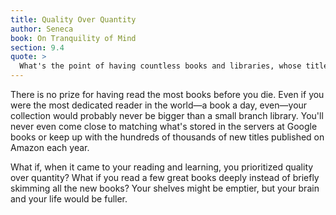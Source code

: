 ```yaml
---
title: Quality Over Quantity
author: Seneca
book: On Tranquility of Mind
section: 9.4
quote: >
  What's the point of having countless books and libraries, whose titles could hardly be read through in a lifetime. The learner is not taught, but burdened by the sheer volume, and it's better to plant the seeds of a few authors than to be scattered about by many.
---
```


There is no prize for having read the most books before you die. Even if you were the most dedicated reader in the world—a book a day, even—your collection would probably never be bigger than a small branch library. You'll never even come close to matching what's stored in the servers at Google books or keep up with the hundreds of thousands of new titles published on Amazon each year.

What if, when it came to your reading and learning, you prioritized quality over quantity? What if you read a few great books deeply instead of briefly skimming all the new books? Your shelves might be emptier, but your brain and your life would be fuller.
